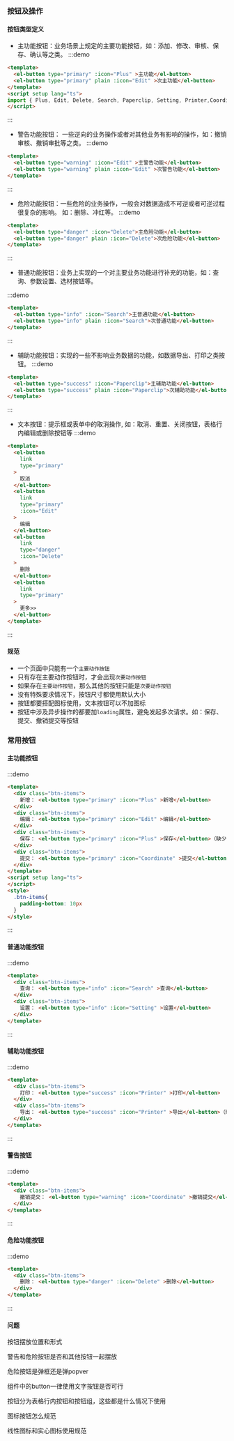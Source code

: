### 按钮及操作

#### 按钮类型定义

- 主功能按钮：业务场景上规定的主要功能按钮，如：添加、修改、审核、保存、确认等之类。
:::demo  
```html
<template>
  <el-button type="primary" :icon="Plus" >主功能</el-button>
  <el-button type="primary" plain :icon="Edit" >次主功能</el-button>
</template>
<script setup lang="ts">
import { Plus, Edit, Delete, Search, Paperclip, Setting, Printer,Coordinate } from '@element-plus/icons-vue'
</script>
```
:::

- 警告功能按钮： 一些逆向的业务操作或者对其他业务有影响的操作，如：撤销审核、撤销审批等之类。
:::demo  
```html
<template>
  <el-button type="warning" :icon="Edit" >主警告功能</el-button>
  <el-button type="warning" plain :icon="Edit" >次警告功能</el-button>
</template>
```
:::

- 危险功能按钮：一些危险的业务操作，一般会对数据造成不可逆或者可逆过程很复杂的影响。 如：删除、冲红等。
:::demo  
```html
<template>
  <el-button type="danger" :icon="Delete">主危险功能</el-button>
  <el-button type="danger" plain :icon="Delete">次危险功能</el-button>
</template>
```
:::
- 普通功能按钮：业务上实现的一个对主要业务功能进行补充的功能，如：查询、参数设置、选材按钮等。

:::demo  
```html
<template>
  <el-button type="info" :icon="Search">主普通功能</el-button>
  <el-button type="info" plain :icon="Search">次普通功能</el-button>
</template>
```
:::

- 辅助功能按钮：实现的一些不影响业务数据的功能，如数据导出、打印之类按钮。
:::demo  
```html
<template>
  <el-button type="success" :icon="Paperclip">主辅助功能</el-button>
  <el-button type="success" plain :icon="Paperclip">次辅助功能</el-button>
</template>
```
:::
- 文本按钮：提示框或表单中的取消操作, 如：取消、重置、关闭按钮，表格行内编辑或删除按钮等
:::demo  
```html
<template>
  <el-button
    link
    type="primary"
  >
    取消
  </el-button>
  <el-button
    link
    type="primary"
    :icon="Edit"
  >
    编辑
  </el-button>
  <el-button
    link
    type="danger"
    :icon="Delete"
  >
    删除
  </el-button>
  <el-button
    link
    type="primary"
  >
    更多>>
  </el-button>
</template>
```
:::
#### 规范

- 一个页面中只能有一个`主要动作按钮`
- 只有存在主要动作按钮时，才会出现`次要动作按钮`
- 如果存在`主要动作按钮`，那么其他的按钮只能是`次要动作按钮`
- 没有特殊要求情况下，按钮尺寸都使用默认大小
- 按钮都要搭配图标使用，文本按钮可以不加图标
- 按钮中涉及异步操作的都要加`loading`属性，避免发起多次请求。如：保存、提交、撤销提交等按钮



### 常用按钮

#### 主功能按钮

:::demo  
```html
<template>
  <div class="btn-items">
    新增： <el-button type="primary" :icon="Plus" >新增</el-button>
  </div>
  <div class="btn-items">
    编辑： <el-button type="primary" :icon="Edit" >编辑</el-button>
  </div>
  <div class="btn-items">
    保存： <el-button type="primary" :icon="Plus" >保存</el-button>（缺少图标）
  </div>
  <div class="btn-items">
    提交： <el-button type="primary" :icon="Coordinate" >提交</el-button>（缺少图标）
  </div>
</template>
<script setup lang="ts">
</script>
<style>
  .btn-items{
    padding-bottom: 10px
  }
</style>
```
:::


#### 普通功能按钮

:::demo  
```html
<template>
  <div class="btn-items">
    查询： <el-button type="info" :icon="Search" >查询</el-button>
  </div>
  <div class="btn-items">
    设置： <el-button type="info" :icon="Setting" >设置</el-button>
  </div>
</template>
```
:::

#### 辅助功能按钮

:::demo  
```html
<template>
  <div class="btn-items">
    打印： <el-button type="success" :icon="Printer" >打印</el-button>
  </div>
  <div class="btn-items">
    导出： <el-button type="success" :icon="Printer" >导出</el-button>（缺少图标）
  </div>
</template>
```
:::

#### 警告按钮

:::demo  
```html
<template>
  <div class="btn-items">
    撤销提交： <el-button type="warning" :icon="Coordinate" >撤销提交</el-button>（缺少图标）
  </div>
</template>
```
:::

#### 危险功能按钮

:::demo  
```html
<template>
  <div class="btn-items">
    删除： <el-button type="danger" :icon="Delete" >删除</el-button>
  </div>
</template>
```
:::

#### 问题
按钮摆放位置和形式

警告和危险按钮是否和其他按钮一起摆放

危险按钮是弹框还是弹popver

组件中的button一律使用文字按钮是否可行

按钮分为表格行内按钮和按钮组，这些都是什么情况下使用

图标按钮怎么规范

线性图标和实心图标使用规范